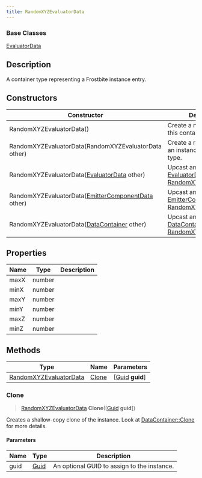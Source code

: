 ```yaml
---
title: RandomXYZEvaluatorData
---
```

### Base Classes

[EvaluatorData](EvaluatorData)

## Description

A container type representing a Frostbite instance entry.

## Constructors

| Constructor                                                                       | Description                                                                                                                         |
| --------------------------------------------------------------------------------- | ----------------------------------------------------------------------------------------------------------------------------------- |
| RandomXYZEvaluatorData()                                                          | Create a new instance of this container type.                                                                                       |
| RandomXYZEvaluatorData(RandomXYZEvaluatorData other)                              | Create a reference copy of an instance of the same type.                                                                            |
| RandomXYZEvaluatorData([EvaluatorData](EvaluatorData) other)                      | Upcast an instance of type [EvaluatorData](EvaluatorData) to [RandomXYZEvaluatorData](RandomXYZEvaluatorData).                      |
| RandomXYZEvaluatorData([EmitterComponentData](EmitterComponentData) other)        | Upcast an instance of type [EmitterComponentData](EmitterComponentData) to [RandomXYZEvaluatorData](RandomXYZEvaluatorData).        |
| RandomXYZEvaluatorData([DataContainer](/vext/ref/shared/class/datacontainer) other) | Upcast an instance of type [DataContainer](/vext/ref/shared/class/datacontainer) to [RandomXYZEvaluatorData](RandomXYZEvaluatorData). |

## Properties

| Name | Type   | Description |
| ---- | ------ | ----------- |
| maxX | number |             |
| minX | number |             |
| maxY | number |             |
| minY | number |             |
| maxZ | number |             |
| minZ | number |             |

## Methods

| Type                                             | Name            | Parameters                                     |
| ------------------------------------------------ | --------------- | ---------------------------------------------- |
| [RandomXYZEvaluatorData](RandomXYZEvaluatorData) | [Clone](#clone) | \[[Guid](/vext/ref/shared/class/guid) **guid**\] |

### Clone

> [RandomXYZEvaluatorData](RandomXYZEvaluatorData) **Clone**(\[[Guid](/vext/ref/shared/class/guid) **guid**\])

Creates a shallow-copy clone of the instance. Look at [DataContainer::Clone](/vext/ref/shared/class/datacontainer#clone) for more details.

#### Parameters

| Name | Type         | Description                                 |
| ---- | ------------ | ------------------------------------------- |
| guid | [Guid](Guid) | An optional GUID to assign to the instance. |
